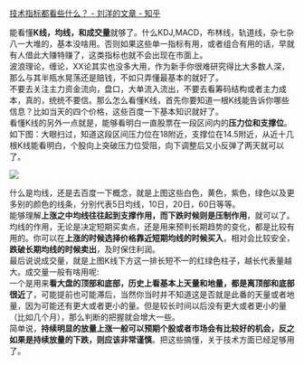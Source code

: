 [技术指标都看些什么？ - 刘洋的文章 - 知乎](https://zhuanlan.zhihu.com/p/63799508)

能看懂**K线，均线，和成交量**就够了。什么KDJ,MACD，布林线，轨道线，杂七杂八一大堆的，基本没啥用。否则如果这些单一指标有用，或者组合有用的话，早就有人借此大赚特赚了，这类指标也就不会出现在市面上。   
波浪理论，缠论，XX论其实也没多大用，作为新手你很难研究得比大多数人深，那么与其半瓶水晃荡还是赔钱，不如只弄懂最基本的就好了。   
不要去关注主力资金流向，盘口，大单流入流出，不要去看筹码结构或者主力成本，真的，统统不要信。那么怎么看懂K线，首先你要知道一根K线能告诉你哪些信息？比如当天的四个价格，这些百度一下基本知识就好了。   
看懂K线的另外一点就是，能够看明白一直股票在一段区间内的**压力位和支撑位**。如下图：大眼扫过，知道这段区间压力位在18附近，支撑位在14.5附近，从近十几根K线能看明白，个股向上突破压力位受阻，向下调整后又小反弹了两天就可以了。

![](https://pic2.zhimg.com/v2-f1d6c17901c46be0c22b80679cf3173d_b.jpg)

什么是均线，还是去百度一下概念，就是上图这些白色，黄色，紫色，绿色以及更多别的颜色的线条，分别代表5日均线，10日，20日，60日等等。   
能够理解**上涨之中均线往往起到支撑作用，而下跌时候则是压制作用**，就可以了。  
均线的作用，无论是决定短期买卖点，还是用来预判长期趋势的变化，都是比较有用的。你可以在**上涨的时候选择价格靠近短期均线的时候买入**，相对会比较安全，**跌破长期均线的时候卖出**，及时保住利润。   
最后说说成交量，就是上图K线下方这一排长短不一的红绿色柱子，越长代表量越大。成交量一般有啥用呢:  
一个是用来**看大盘的顶部和底部，历史上看基本上天量和地量，都是离顶部和底部很近**了，可能提前也可能滞后，当然你当时并不知道这是否就是此番的天量或者地量，因为可能还有更大或者更小的量。但是较长时间以后没有更大或者更小的量（比如几个月），那么判断的把握就会增大一些。  
简单说，**持续明显的放量上涨一般可以预期个股或者市场会有比较好的机会，反之如果是持续放量的下跌，则应该非常谨慎**。把这些搞懂，关于技术方面已经足够用了。

